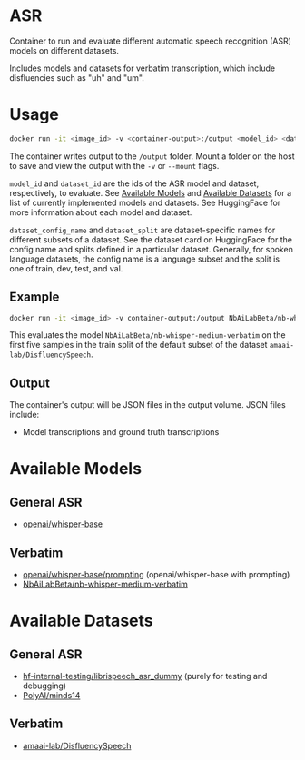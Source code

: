 # ASR
Container to run and evaluate different automatic speech recognition (ASR) models on different datasets.

Includes models and datasets for verbatim transcription, which include disfluencies such as "uh" and "um".

# Usage
```bash
docker run -it <image_id> -v <container-output>:/output <model_id> <dataset_id> <dataset_config_name> <dataset_split>
```

The container writes output to the `/output` folder. Mount a folder on the host to save and view the output with the `-v` or `--mount` flags.

`model_id` and `dataset_id` are the ids of the ASR model and dataset, respectively, to evaluate.
See [Available Models](#available-models) and [Available Datasets](#available-datasets) for a list of currently implemented models and datasets. See HuggingFace for more information about each model and dataset.

`dataset_config_name` and `dataset_split` are dataset-specific names for different subsets of a dataset.
See the dataset card on HuggingFace for the config name and splits defined in a particular dataset.
Generally, for spoken language datasets, the config name is a language subset
and the split is one of train, dev, test, and val.

## Example
```bash
docker run -it <image_id> -v container-output:/output NbAiLabBeta/nb-whisper-medium-verbatim amaai-lab/DisfluencySpeech default train[:5]
```

This evaluates the model `NbAiLabBeta/nb-whisper-medium-verbatim` on the first five samples in the train split of the default subset  of the dataset `amaai-lab/DisfluencySpeech`.

## Output
The container's output will be JSON files in the output volume.
JSON files include:
- Model transcriptions and ground truth transcriptions

# Available Models
## General ASR
- [openai/whisper-base](https://huggingface.co/openai/whisper-base)
## Verbatim
- [openai/whisper-base/prompting](https://huggingface.co/openai/whisper-base) (openai/whisper-base with prompting)
- [NbAiLabBeta/nb-whisper-medium-verbatim](https://huggingface.co/NbAiLabBeta/nb-whisper-medium-verbatim)

# Available Datasets
## General ASR
- [hf-internal-testing/librispeech_asr_dummy](hf-internal-testing/librispeech_asr_dummy) (purely for testing and debugging)
- [PolyAI/minds14](https://huggingface.co/datasets/PolyAI/minds14)
## Verbatim
- [amaai-lab/DisfluencySpeech](https://huggingface.co/datasets/amaai-lab/DisfluencySpeech)
